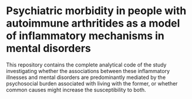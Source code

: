 # Psychiatric morbidity in people with autoimmune arthritides as a model of inflammatory mechanisms in mental disorders

This repository contains the complete analytical code of the study investigating whether the associations between these inflammatory illnesses and mental disorders are predominantly mediated by the psychosocial burden associated with living with the former, or whether common causes might increase the susceptibility to both.
